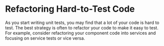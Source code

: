 # Refactoring Hard-to-Test Code

As you start writing unit tests, you may find that a lot of your code is hard to test. The best strategy is often to refactor your code  to make it easy to test. For example, consider refactoring your component code into services and focusing on service tests or vice versa.
